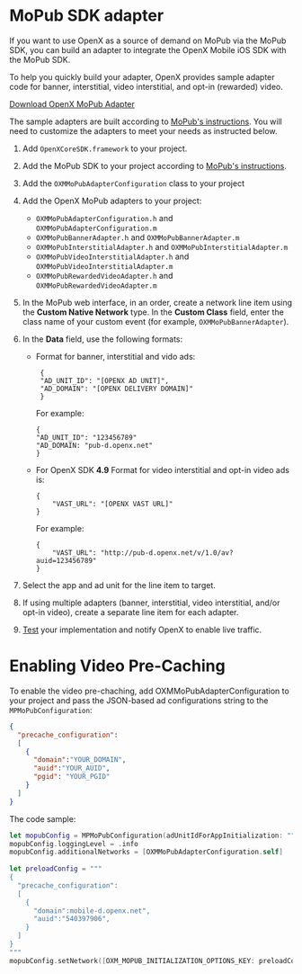 MoPub SDK adapter
=================

If you want to use OpenX as a source of demand on MoPub via the MoPub
SDK, you can build an adapter to integrate the OpenX Mobile iOS SDK with
the MoPub SDK.

To help you quickly build your adapter, OpenX provides sample adapter
code for banner, interstitial, video interstitial, and opt-in (rewarded)
video.

[Download OpenX MoPub Adapter](https://ssl-i.cdn.openx.com/sdks/release-4.10.0/OpenX_Mobile_SDK_iOS_MoPub_Adapter_Demo_4.10.0.zip)

 The sample adapters are built according to [MoPub's instructions](https://www.mopub.com/resources/docs/mopub-network-mediation/writing-custom-events-for-non-supported-networks-ios/).
You will need to customize the adapters to meet your needs as instructed
below.

1. Add `OpenXCoreSDK.framework` to your project.
2. Add the MoPub SDK to your project according to [MoPub's instructions](https://www.mopub.com/resources/docs/ios-sdk-integration/ios-getting-started/).
3. Add the `OXMMoPubAdapterConfiguration` class to your project
3. Add the OpenX MoPub adapters to your project:
    -   `OXMMoPubAdapterConfiguration.h` and `OXMMoPubAdapterConfiguration.m`
    -   `OXMMoPubBannerAdapter.h` and `OXMMoPubBannerAdapter.m`
    -   `OXMMoPubInterstitialAdapter.h` and `OXMMoPubInterstitialAdapter.m` 
    -   `OXMMoPubVideoInterstitialAdapter.h` and `OXMMoPubVideoInterstitialAdapter.m`
    -   `OXMMoPubRewardedVideoAdapter.h` and `OXMMoPubRewardedVideoAdapter.m`
4. In the MoPub web interface, in an order, create a network line item using the **Custom Native Network** type. In the **Custom Class** field, enter the class name of your custom event (for example, `OXMMoPubBannerAdapter`).
5. In the **Data** field, use the following formats:

    -   Format for banner, interstitial and vido ads:
            
        ``` 
         {
         "AD_UNIT_ID": "[OPENX AD UNIT]", 
         "AD_DOMAIN": "[OPENX DELIVERY DOMAIN]"
         }           
        ```
      
        For example:
    
        ``` 
        {
        "AD_UNIT_ID": "123456789"
        "AD_DOMAIN: "pub-d.openx.net"	
        }           
        ```
    -   For OpenX SDK **4.9** Format for video interstitial and opt-in video ads is:
        
        ```
        {
            "VAST_URL": "[OPENX VAST URL]"
        }
        ```
        
        For example:
        
        ```
        {
            "VAST_URL": "http://pub-d.openx.net/v/1.0/av?auid=123456789"
        }
        ```
    
6. Select the app and ad unit for the line item to target.
7. If using multiple adapters (banner, interstitial, video interstitial, and/or opt-in video), create a separate line item for each adapter.
8. [Test](ios-sdk-self-test.md) your implementation and notify OpenX to enable live traffic.


Enabling Video Pre-Caching
========
To enable the video pre-chaching, add OXMMoPubAdapterConfiguration to your project and pass the JSON-based ad configurations string to the `MPMoPubConfiguration`:

```json
{
  "precache_configuration":
  [
    {
      "domain":"YOUR_DOMAIN",
      "auid":"YOUR_AUID",
      "pgid": "YOUR_PGID"
    }
  ]
}
```

The code sample:

``` swift
let mopubConfig = MPMoPubConfiguration(adUnitIdForAppInitialization: "")
mopubConfig.loggingLevel = .info
mopubConfig.additionalNetworks = [OXMMoPubAdapterConfiguration.self]
        
let preloadConfig = """
{
  "precache_configuration":
  [
    {
      "domain":mobile-d.openx.net",
      "auid":"540397906",
    }
  ]
}
"""
mopubConfig.setNetwork([OXM_MOPUB_INITIALIZATION_OPTIONS_KEY: preloadConfig], forMediationAdapter: "OXMMoPubAdapterConfiguration")
```

